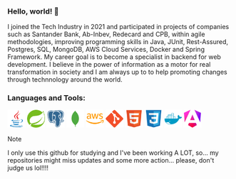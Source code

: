 ### Hello, world! 👋
I joined the Tech Industry in 2021 and participated in projects of companies such as Santander Bank, Ab-Inbev, Redecard and CPB, within agile methodologies, improving programming skills in Java, JUnit, Rest-Assured, Postgres, SQL, MongoDB, AWS Cloud Services, Docker and Spring Framework. 
My career goal is to become a specialist in backend for web development.
I believe in the power of information as a motor for real transformation in society and I am always up to to help promoting changes through technnology around the world.

<h3 align="left">Languages and Tools:</h3>
<p align="left"> 
<img src="https://github.com/devicons/devicon/blob/master/icons/java/java-original.svg" alt="java" width="40" height="40"/>
<img src="https://github.com/devicons/devicon/blob/master/icons/spring/spring-original.svg" alt="spring" width="40" height="40"/>
<img src="https://github.com/devicons/devicon/blob/master/icons/postgresql/postgresql-plain.svg" alt="postgresql" width="40" height="40"/>
<img src="https://github.com/devicons/devicon/blob/master/icons/mongodb/mongodb-plain.svg" alt="mongodb" width="40" height="40"/>
<img src="https://github.com/devicons/devicon/blob/master/icons/amazonwebservices/amazonwebservices-plain-wordmark.svg" alt="aws" width="40" height="40"/>
<img src="https://github.com/devicons/devicon/blob/master/icons/git/git-original.svg" alt="git" width="40" height="40"/>
<img src="https://github.com/devicons/devicon/blob/master/icons/html5/html5-original.svg" alt="html" width="40" height="40"/>
<img src="https://github.com/devicons/devicon/blob/master/icons/css3/css3-original.svg" alt="css" width="40" height="40"/>
<img src="https://github.com/devicons/devicon/blob/master/icons/docker/docker-plain.svg" alt="docker" width="40" height="40"/>
<img src="https://github.com/devicons/devicon/blob/master/icons/angular/angular-original.svg" alt="angular" width="40" height="40"/>
</p>

> [!NOTE]
> I only use this github for studying and I've been working A LOT, so... my repositories might miss updates and some more action... please, don't judge us lol!!!!
